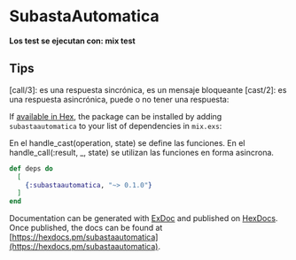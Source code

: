 # SubastaAutomatica

**Los test se ejecutan con: mix test**

## Tips

[call/3]: es una respuesta sincrónica, es un mensaje bloqueante
[cast/2]: es una respuesta asincrónica, puede o no tener una respuesta:


If [available in Hex](https://hex.pm/docs/publish), the package can be installed
by adding `subastaautomatica` to your list of dependencies in `mix.exs`:

En el handle_cast(operation, state) se define las funciones.
En el  handle_call(:result, _, state) se utilizan las funciones en forma asincrona. 
```elixir
def deps do
  [
    {:subastaautomatica, "~> 0.1.0"}
  ]
end
```

Documentation can be generated with [ExDoc](https://github.com/elixir-lang/ex_doc)
and published on [HexDocs](https://hexdocs.pm). Once published, the docs can
be found at [https://hexdocs.pm/subastaautomatica](https://hexdocs.pm/subastaautomatica).

